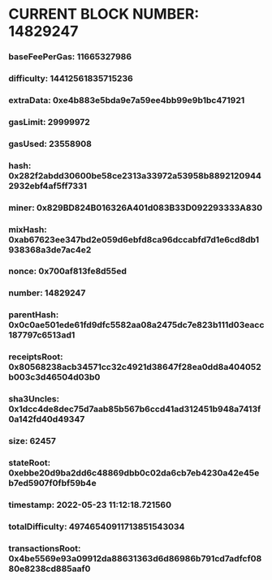 # CURRENT BLOCK NUMBER: 14829247

### baseFeePerGas: 11665327986
### difficulty: 14412561835715236
### extraData: 0xe4b883e5bda9e7a59ee4bb99e9b1bc471921
### gasLimit: 29999972
### gasUsed: 23558908
### hash: 0x282f2abdd30600be58ce2313a33972a53958b88921209442932ebf4af5ff7331
### miner: 0x829BD824B016326A401d083B33D092293333A830
### mixHash: 0xab67623ee347bd2e059d6ebfd8ca96dccabfd7d1e6cd8db1938368a3de7ac4e2
### nonce: 0x700af813fe8d55ed
### number: 14829247
### parentHash: 0x0c0ae501ede61fd9dfc5582aa08a2475dc7e823b111d03eacc187797c6513ad1
### receiptsRoot: 0x80568238acb34571cc32c4921d38647f28ea0dd8a404052b003c3d46504d03b0
### sha3Uncles: 0x1dcc4de8dec75d7aab85b567b6ccd41ad312451b948a7413f0a142fd40d49347
### size: 62457
### stateRoot: 0xebbe20d9ba2dd6c48869dbb0c02da6cb7eb4230a42e45eb7ed5907f0fbf59b4e
### timestamp: 2022-05-23 11:12:18.721560
### totalDifficulty: 49746540911713851543034
### transactionsRoot: 0x4be5569e93a09912da88631363d6d86986b791cd7adfcf0880e8238cd885aaf0
